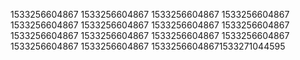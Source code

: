 1533256604867
1533256604867
1533256604867
1533256604867
1533256604867
1533256604867
1533256604867
1533256604867
1533256604867
1533256604867
1533256604867
1533256604867
1533256604867
1533256604867
15332566048671533271044595